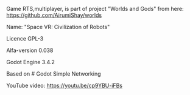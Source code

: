 Game RTS,multiplayer, is part of project "Worlds and Gods" from here:
https://github.com/AirumiShay/worlds

Name: "Space VR: Civilization of Robots"

Licence GPL-3



Alfa-version 0.038 

Godot Engine 3.4.2

Based on  # Godot Simple Networking

YouTube video: https://youtu.be/cp9YBU-iFBs
